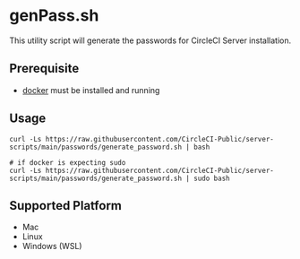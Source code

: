 # genPass.sh

This utility script will generate the passwords for CircleCI Server installation. 

## Prerequisite
- [docker](https://www.docker.com/get-started/) must be installed and running

## Usage

```
curl -Ls https://raw.githubusercontent.com/CircleCI-Public/server-scripts/main/passwords/generate_password.sh | bash 

# if docker is expecting sudo
curl -Ls https://raw.githubusercontent.com/CircleCI-Public/server-scripts/main/passwords/generate_password.sh | sudo bash 
```

## Supported Platform
- Mac
- Linux
- Windows (WSL)
